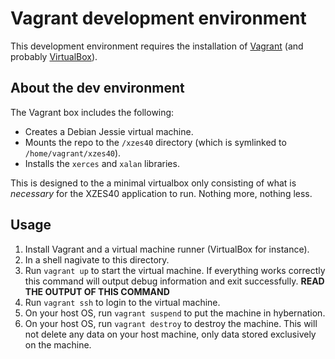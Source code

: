 # Vagrant development environment

This development environment requires the installation of [Vagrant][vagrant]
(and probably [VirtualBox][vbox]).

## About the dev environment

The Vagrant box includes the following:

- Creates a Debian Jessie virtual machine.
- Mounts the repo to the `/xzes40` directory (which is symlinked to `/home/vagrant/xzes40`).
- Installs the `xerces` and `xalan` libraries.

This is designed to the a minimal virtualbox only consisting of what is
*necessary* for the XZES40 application to run.
Nothing more, nothing less.

## Usage

1. Install Vagrant and a virtual machine runner (VirtualBox for instance).
2. In a shell nagivate to this directory.
3. Run `vagrant up` to start the virtual machine.
   If everything works correctly this command will output debug information and exit successfully.
   **READ THE OUTPUT OF THIS COMMAND**
4. Run `vagrant ssh` to login to the virtual machine.
5. On your host OS, run `vagrant suspend` to put the machine in hybernation.
6. On your host OS, run `vagrant destroy` to destroy the machine.
   This will not delete any data on your host machine, only data stored exclusively on the machine.

[vbox]: https://www.virtualbox.org/wiki/Downloads
[vagrant]: https://www.vagrantup.com/docs/getting-started/
